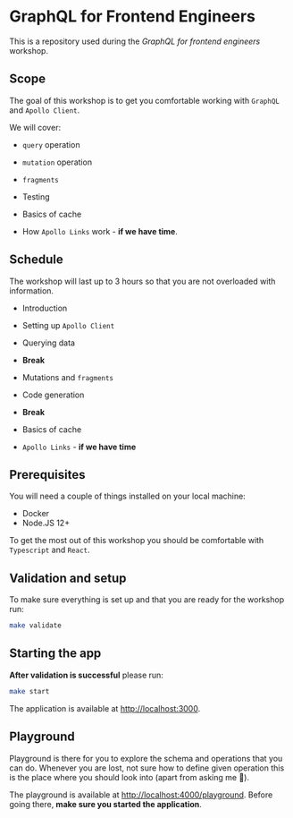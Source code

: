 # GraphQL for Frontend Engineers

This is a repository used during the _GraphQL for frontend engineers_ workshop.

## Scope

The goal of this workshop is to get you comfortable working with `GraphQL` and `Apollo Client`.

We will cover:

- `query` operation

* `mutation` operation

- `fragments`

* Testing

- Basics of cache

* How `Apollo Links` work - **if we have time**.

## Schedule

The workshop will last up to 3 hours so that you are not overloaded with information.

- Introduction

* Setting up `Apollo Client`

- Querying data

* **Break**

- Mutations and `fragments`

- Code generation

* **Break**

- Basics of cache

* `Apollo Links` - **if we have time**

## Prerequisites

You will need a couple of things installed on your local machine:

- Docker
- Node.JS 12+

To get the most out of this workshop you should be comfortable with `Typescript` and `React`.

## Validation and setup

To make sure everything is set up and that you are ready for the workshop run:

```sh
make validate
```

## Starting the app

**After validation is successful** please run:

```sh
make start
```

The application is available at [http://localhost:3000](http://localhost:3000).

## Playground

Playground is there for you to explore the schema and operations that you can do. Whenever you are lost, not sure how to
define given operation this is the place where you should look into (apart from asking me 🙂).

The playground is available at [http://localhost:4000/playground](http://localhost:4000/playground).
Before going there, **make sure you started the application**.
